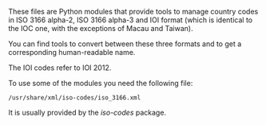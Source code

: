 These files are Python modules that provide tools to manage country
codes in ISO 3166 alpha-2, ISO 3166 alpha-3 and IOI format (which is
identical to the IOC one, with the exceptions of Macau and Taiwan).

You can find tools to convert between these three formats and to get
a corresponding human-readable name.

The IOI codes refer to IOI 2012.

To use some of the modules you need the following file:

    /usr/share/xml/iso-codes/iso_3166.xml

It is usually provided by the _iso-codes_ package.
